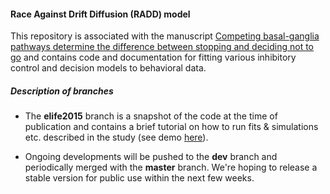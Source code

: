 #### Race Against Drift Diffusion (RADD) model

This repository is associated with the manuscript [Competing basal-ganglia pathways determine the difference between stopping and deciding not to go](http://www.elifesciences.org/content/4/e08723) and contains code and documentation for fitting various inhibitory control and decision models to behavioral data.

##### Description of branches
* The **elife2015** branch is a snapshot of the code at the time of publication and contains a brief tutorial on how to run fits & simulations etc. described in the study (see demo [here](http://nbviewer.ipython.org/github/CoAxLab/radd/blob/elife2015/demo/RADD_Demo_Updated.ipynb)).

* Ongoing developments will be pushed to the **dev** branch and periodically merged with the **master** branch. We're hoping to release a stable version for public use within the next few weeks.
